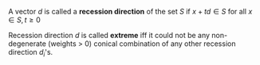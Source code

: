 A vector $d$ is called a **recession direction** of the set $S$ if $x+td \in S$ for all $x \in S, t\geq 0$

Recession direction $d$ is called **extreme** iff it could not be any non-degenerate (weights > 0) conical combination of any other recession direction $d_{i}$'s.